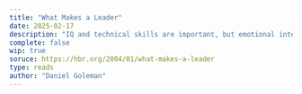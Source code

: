 ```yaml
---
title: "What Makes a Leader"
date: 2025-02-17
description: "IQ and technical skills are important, but emotional intelligence is the sine qua non of leadership."
complete: false
wip: true
soruce: https://hbr.org/2004/01/what-makes-a-leader 
type: reads
author: "Daniel Goleman"
---
```


